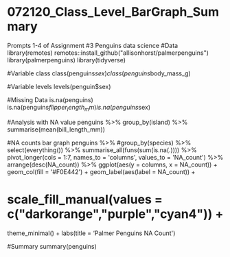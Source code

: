 # 072120_Class_Level_BarGraph_Summary
Prompts 1-4 of Assignment #3 Penguins data science
#Data
library(remotes)
remotes::install_github("allisonhorst/palmerpenguins")
library(palmerpenguins)
library(tidyverse)

#Variable class
class(penguins$sex)
class(penguins$body_mass_g)

#Variable levels
levels(penguin$sex)

#Missing Data
is.na(penguins)
is.na(penguins$flipper_length_mm)
is.na(penguins$sex)

#Analysis with NA value
penguins %>%
  group_by(island) %>%
  summarise(mean(bill_length_mm))

#NA counts bar graph
penguins %>%
  #group_by(species) %>%
  select(everything()) %>%
  summarise_all(funs(sum(is.na(.)))) %>%
  pivot_longer(cols = 1:7, names_to = 'columns', values_to = 'NA_count') %>%
  arrange(desc(NA_count)) %>%
  ggplot(aes(y = columns, x = NA_count)) + geom_col(fill = '#F0E442') +
  geom_label(aes(label = NA_count)) +
  #   scale_fill_manual(values = c("darkorange","purple","cyan4")) +
  theme_minimal() +
  labs(title = ‘Palmer Penguins NA Count')

#Summary
summary(penguins)

